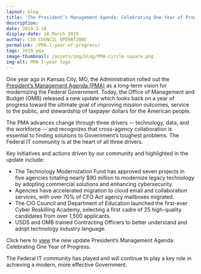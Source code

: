 ```yaml
---
layout: blog
title: 'The President’s Management Agenda: Celebrating One Year of Progress '
description:
date: 2019-3-18
display-date: 18 March 2019
author: CIO COUNCIL OPERATIONS
permalink: /PMA-1-year-of-progress/
tags: 2019 pma
image-thumbnail: /assets/img/blog/PMA-circle-square.png
img-alt: PMA 1-year logo
---
```

One year ago in Kansas City, MO, the Administration rolled out the [President’s Management Agenda (PMA)](https://www.performance.gov/PMA/PMA.html) as a long-term vision for modernizing the Federal Government. Today, the Office of Management and Budget (OMB) released a new update which looks back on a year of progress toward the ultimate goal of improving mission outcomes, service to the public, and stewardship of taxpayer dollars for the American people.

The PMA advances change through three drivers -- technology, data, and the workforce -- and recognizes that cross-agency collaboration is essential to finding solutions to Government’s toughest problems. The Federal IT community is at the heart of all three drivers. 

Key initiatives and actions driven by our community and highlighted in the update include:

<ul>
 <li>The Technology Modernization Fund has approved seven projects in five agencies totaling nearly $90 million to modernize legacy   technology by adopting commercial solutions and enhancing cybersecurity.</li>
<li>Agencies have accelerated migration to cloud email and collaboration services, with over 70% of CFO Act agency mailboxes migrated.</li>
<li>The CIO Council and Department of Education launched the first-ever Cyber Reskilling Academy, selecting a first cadre of 25 high-quality candidates from over 1,500 applicants. </li>
<li>USDS and OMB trained Contracting Officers to better understand and adopt technology industry language. </li>
</ul>

Click here to <a href="https://www.performance.gov/PMA/PMA.html">view</a> the new update President’s Management Agenda: Celebrating One Year of Progress.

The Federal IT community has played and will continue to play a key role in achieving a modern, more effective Government.  
